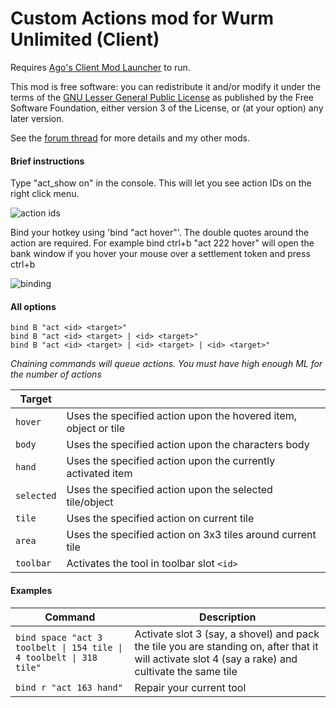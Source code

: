 # Custom Actions mod for Wurm Unlimited (Client)

Requires [Ago's Client Mod Launcher](https://github.com/ago1024/WurmClientModLauncher/releases) to run.

This mod is free software: you can redistribute it and/or modify it under the terms of the [GNU Lesser General Public License](http://www.gnu.org/licenses/lgpl-3.0.en.html) as published by the Free Software Foundation, either version 3 of the License, or (at your option) any later version.

See the [forum thread](https://forum.wurmonline.com/index.php?/topic/136575-released-improved-compass-no-winter-better-tooltips-custom-actions-max-toolbelt-time-lock-skill-gain-tracker-updated-june-2/) for more details and my other mods.


#### Brief instructions
Type "act_show on" in the console. This will let you see action IDs on the right click menu.

![action ids](http://i.imgur.com/aY4voyx.jpg)

Bind your hotkey using 'bind <key> "act <id> hover"'. The double quotes around the action are required. For example bind ctrl+b "act 222 hover" will open the bank window if you hover your mouse over a settlement token and press ctrl+b

![binding](http://i.imgur.com/2WXkmXf.jpg)

#### All options

```
bind B "act <id> <target>"
bind B "act <id> <target> | <id> <target>"
bind B "act <id> <target> | <id> <target> | <id> <target>"
```
_Chaining commands will queue actions. You must have high enough ML for the number of actions_

| Target      |                                                                 |
| ----------- | --------------------------------------------------------------- |
| `hover`     | Uses the specified action upon the hovered item, object or tile |
| `body`      | Uses the specified action upon the characters body              |
| `hand`      | Uses the specified action upon the currently activated item     |
| `selected`  | Uses the specified action upon the selected tile/object         |
| `tile`      | Uses the specified action on current tile                       |
| `area`      | Uses the specified action on 3x3 tiles around current tile      |
| `toolbar`   | Activates the tool in toolbar slot `<id>`                       |

#### Examples

| Command                         | Description                                |
| ------------------------------- | ------------------------------------------ |
| `bind space "act 3 toolbelt \| 154 tile \| 4 toolbelt \| 318 tile"` | Activate slot 3 (say, a shovel) and pack the tile you are standing on, after that it will activate slot 4 (say a rake) and cultivate the same tile |
| `bind r "act 163 hand"` | Repair your current tool |
